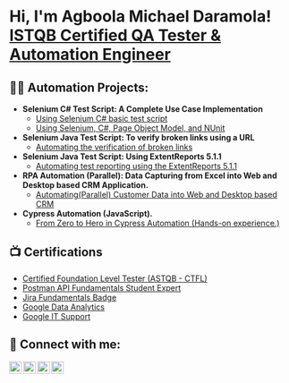 <h1>Hi, I'm Agboola Michael Daramola! <br/><a href="https://www.linkedin.com/in/agboola-michael-daramola/">ISTQB Certified QA Tester & Automation Engineer </a>

<h2>👨‍💻 Automation Projects:</h2>

- <b>Selenium C# Test Script: A Complete Use Case Implementation</b>
  - [Using Selenium C# basic test script](https://github.com/Mivics1/WebDriver-CSharp-Ecommerce/tree/master)
  - [Using Selenium, C#, Page Object Model, and NUnit](https://github.com/Mivics1/PageObjectModel_Nunit/tree/master)    
- <b>Selenium Java Test Script: To verify broken links using a URL </b>
  - [Automating the verification of broken links](https://github.com/Mivics1/Selenium-Java--VerifyBrokenLinks)
- <b>Selenium Java Test Script: Using ExtentReports 5.1.1 </b>
  - [Automating test reporting using the ExtentReports 5.1.1](https://github.com/Mivics1/ExtentReport_5.1.1)
- <b>RPA Automation (Parallel): Data Capturing from Excel into Web and Desktop based CRM Application. </b>
  - [Automating(Parallel) Customer Data into Web and Desktop based CRM](https://github.com/Mivics1/RPA-Data-Capturing)
- <b>Cypress Automation (JavaScript). </b>
  - [From Zero to Hero in Cypress Automation (Hands-on experience.)](https://github.com/Mivics1/Cypress-Automation)
    
<h2>📺 Certifications</h2>

- [Certified Foundation Level Tester (ASTQB - CTFL)](https://atsqa.org/certified-testers/profile/2fb82d18a86c48f396531e1d856b25d5)
- [Postman API Fundamentals Student Expert](https://api.badgr.io/public/assertions/ITJhaLxFTeiITc8GOiZHcg)
- [Jira Fundamentals Badge](https://university.atlassian.com/student/award/SooHzghnSTLBJqwiqPV57PzA)
- [Google Data Analytics](https://www.coursera.org/account/accomplishments/specialization/certificate/N6BPYRD8AUTP)
- [Google IT Support](https://www.coursera.org/account/accomplishments/specialization/certificate/7U9LVKMLB4D9)

<h2> 🤳 Connect with me:</h2>

[<img align="left" alt="JoshMadakor | Gmail" width="22px" src="https://cdn.jsdelivr.net/npm/simple-icons@3.13.0/icons/gmail.svg" />][gmail]
[<img align="left" alt="JoshMadakor | Twitter" width="22px" src="https://cdn.jsdelivr.net/npm/simple-icons@v3/icons/twitter.svg" />][twitter]
[<img align="left" alt="JoshMadakor | LinkedIn" width="22px" src="https://cdn.jsdelivr.net/npm/simple-icons@v3/icons/linkedin.svg" />][linkedin]
[<img align="left" alt="JoshMadakor | Whatsapp" width="22px" src="https://cdn.jsdelivr.net/npm/simple-icons@3.13.0/icons/whatsapp.svg" />][whatsapp]

[gmail]: mailto:agbooladaramola7@gmail.com
[linkedin]: https://www.linkedin.com/in/agboola-michael-daramola/
[twitter]: https://twitter.com/Michael_Mivics
[whatsapp]: https://api.whatsapp.com/send?phone=352661662186&text=Hi%20Michael!%20I%27m%20interested%20in%20your%20QA%20services.%20Could%20we%20discuss%20further%20details%3F

<!--
**joshmadakor1/joshmadakor1** is a ✨ _special_ ✨ repository because its `README.md` (this file) appears on your GitHub profile.

Here are some ideas to get you started:

- 🔭 I’m currently working on ...
- 🌱 I’m currently learning ...
- 👯 I’m looking to collaborate on ...
- 🤔 I’m looking for help with ...
- 💬 Ask me about ...
- 📫 How to reach me: ...
- 😄 Pronouns: ...
- ⚡ Fun fact: ...
-->
